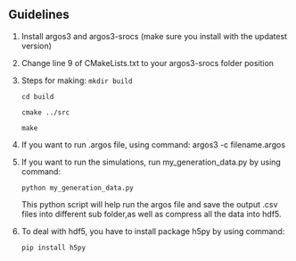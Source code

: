 ## Guidelines
1. Install argos3 and argos3-srocs (make sure you install with the updatest version)
2. Change line 9 of CMakeLists.txt to your argos3-srocs folder position
3. Steps for making:
   `mkdir build`
   
   `cd build`
   
   `cmake ../src`
   
    `make`
    
4. If you want to run .argos file, using command: argos3 -c filename.argos 
5. If you want to run the simulations, run my_generation_data.py by using command: 

   `python my_generation_data.py`
   
   This python script will help run the argos file and save the output .csv files into different sub folder,as well as compress all the data into hdf5.
6. To deal with hdf5, you have to install package h5py by using command:

    `pip install h5py`
